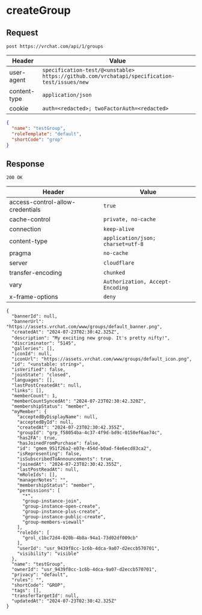 # createGroup

## Request
`post https://vrchat.com/api/1/groups`

| Header | Value |
| ------ | ----- |
| user-agent | `specification-test/@<unstable> https://github.com/vrchatapi/specification-test/issues/new` |
| content-type | `application/json` |
| cookie | `auth=<redacted>; twoFactorAuth=<redacted>` |

```json
{
  "name": "testGroup",
  "roleTemplate": "default",
  "shortCode": "grop"
}
```


## Response
`200 OK`

| Header | Value |
| ------ | ----- |
| access-control-allow-credentials | `true` |
| cache-control | `private, no-cache` |
| connection | `keep-alive` |
| content-type | `application/json; charset=utf-8` |
| pragma | `no-cache` |
| server | `cloudflare` |
| transfer-encoding | `chunked` |
| vary | `Authorization, Accept-Encoding` |
| x-frame-options | `deny` |

```jsonc
{
  "bannerId": null,
  "bannerUrl": "https://assets.vrchat.com/www/groups/default_banner.png",
  "createdAt": "2024-07-23T02:30:42.325Z",
  "description": "My exciting new group․ It's pretty niftyǃ",
  "discriminator": "5145",
  "galleries": [],
  "iconId": null,
  "iconUrl": "https://assets.vrchat.com/www/groups/default_icon.png",
  "id": "<unstable: string>",
  "isVerified": false,
  "joinState": "closed",
  "languages": [],
  "lastPostCreatedAt": null,
  "links": [],
  "memberCount": 1,
  "memberCountSyncedAt": "2024-07-23T02:30:42.320Z",
  "membershipStatus": "member",
  "myMember": {
    "acceptedByDisplayName": null,
    "acceptedById": null,
    "createdAt": "2024-07-23T02:30:42.355Z",
    "groupId": "grp_f58054ba-4c37-4f9d-bd9c-0150ef6ae74c",
    "has2FA": true,
    "hasJoinedFromPurchase": false,
    "id": "gmem_951f26a2-e07e-454d-b0ad-f4e6ecd83ca2",
    "isRepresenting": false,
    "isSubscribedToAnnouncements": true,
    "joinedAt": "2024-07-23T02:30:42.355Z",
    "lastPostReadAt": null,
    "mRoleIds": [],
    "managerNotes": "",
    "membershipStatus": "member",
    "permissions": [
      "*",
      "group-instance-join",
      "group-instance-open-create",
      "group-instance-plus-create",
      "group-instance-public-create",
      "group-members-viewall"
    ],
    "roleIds": [
      "grol_c1bc72d4-020b-4b8a-94a1-73d02df009cb"
    ],
    "userId": "usr_9439f8cc-1c6b-4dca-9a07-d2eccb570701",
    "visibility": "visible"
  },
  "name": "testGroup",
  "ownerId": "usr_9439f8cc-1c6b-4dca-9a07-d2eccb570701",
  "privacy": "default",
  "rules": "",
  "shortCode": "GROP",
  "tags": [],
  "transferTargetId": null,
  "updatedAt": "2024-07-23T02:30:42.325Z"
}
```
